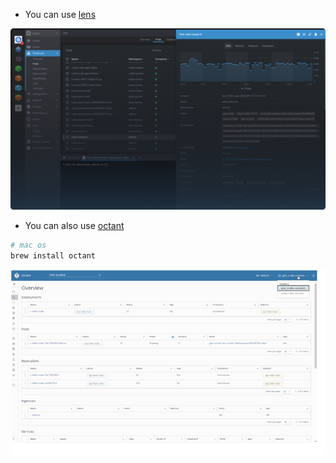 
- You can use [lens](https://k8slens.dev/)

![](../../images/tools/task-002-visualizing-k8s-using-dashboard/lens-dashboard-secreenshot.png)

- You can also use [octant](https://github.com/vmware-tanzu/octant)

```bash
# mac os
brew install octant
```
![](../../images/tools/task-002-visualizing-k8s-using-dashboard/octant-k8s-dashboard.png)
